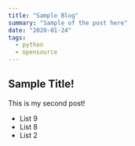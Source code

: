 ```yaml
---
title: "Sample Blog"
summary: "Sample of the post here"
date: "2020-01-24"
tags:
  - python
  - opensource
---
```

## Sample Title!

This is my second post!
- List 9
- List 8
- List 2